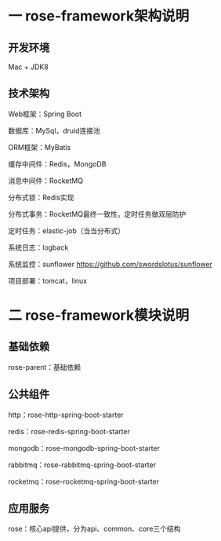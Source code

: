# 一 rose-framework架构说明
## 开发环境
Mac + JDK8

## 技术架构

Web框架：Spring Boot

数据库：MySql，druid连接池

ORM框架：MyBatis

缓存中间件：Redis，MongoDB

消息中间件：RocketMQ

分布式锁：Redis实现

分布式事务：RocketMQ最终一致性，定时任务做双层防护

定时任务：elastic-job（当当分布式）

系统日志：logback

系统监控：sunflower https://github.com/swordslotus/sunflower

项目部署：tomcat，linux

# 二 rose-framework模块说明
## 基础依赖
rose-parent：基础依赖

## 公共组件
http：rose-http-spring-boot-starter

redis：rose-redis-spring-boot-starter

mongodb：rose-mongodb-spring-boot-starter

rabbitmq：rose-rabbitmq-spring-boot-starter

rocketmq：rose-rocketmq-spring-boot-starter

## 应用服务
rose：核心api提供，分为api、common、core三个结构

